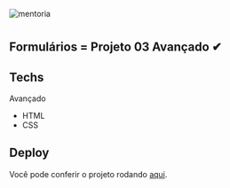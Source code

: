 ![mentoria](./formulario_avacado.png)

#

## Formulários = Projeto 03 Avançado ✔

## Techs

Avançado
- HTML
- CSS

## Deploy

Você pode conferir o projeto rodando [aqui]().
